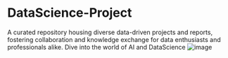 # DataScience-Project
A curated repository housing diverse data-driven projects and reports, fostering collaboration and knowledge exchange for data enthusiasts and professionals alike.
Dive into the world of AI and DataScience 
![image](https://github.com/user-attachments/assets/13c8a28c-9c1b-40af-9b0e-ea8eb1fe7b27)
